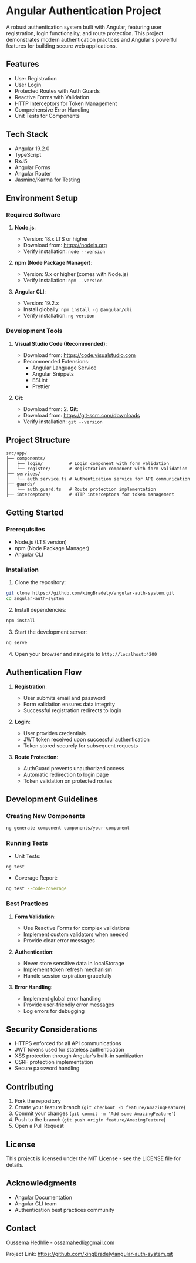 # Angular Authentication Project

A robust authentication system built with Angular, featuring user registration, login functionality, and route protection. This project demonstrates modern authentication practices and Angular's powerful features for building secure web applications.

## Features

- User Registration
- User Login
- Protected Routes with Auth Guards
- Reactive Forms with Validation
- HTTP Interceptors for Token Management
- Comprehensive Error Handling
- Unit Tests for Components

## Tech Stack

- Angular 19.2.0
- TypeScript
- RxJS
- Angular Forms
- Angular Router
- Jasmine/Karma for Testing

## Environment Setup

### Required Software

1. **Node.js**:
   - Version: 18.x LTS or higher
   - Download from: https://nodejs.org
   - Verify installation: `node --version`

2. **npm (Node Package Manager)**:
   - Version: 9.x or higher (comes with Node.js)
   - Verify installation: `npm --version`

3. **Angular CLI**:
   - Version: 19.2.x
   - Install globally: `npm install -g @angular/cli`
   - Verify installation: `ng version`

### Development Tools

1. **Visual Studio Code (Recommended)**:
   - Download from: https://code.visualstudio.com
   - Recommended Extensions:
     - Angular Language Service
     - Angular Snippets
     - ESLint
     - Prettier

2. **Git**:
   - Download from: 2. **Git**:
   - Download from: https://git-scm.com/downloads
   - Verify installation: `git --version`
## Project Structure

```
src/app/
├── components/
│   ├── login/          # Login component with form validation
│   └── register/       # Registration component with form validation
├── services/
│   └── auth.service.ts # Authentication service for API communication
├── guards/
│   └── auth.guard.ts   # Route protection implementation
├── interceptors/       # HTTP interceptors for token management
```

## Getting Started

### Prerequisites

- Node.js (LTS version)
- npm (Node Package Manager)
- Angular CLI

### Installation

1. Clone the repository:
```bash
git clone https://github.com/kingBradely/angular-auth-system.git
cd angular-auth-system
```

2. Install dependencies:
```bash
npm install
```

3. Start the development server:
```bash
ng serve
```

4. Open your browser and navigate to `http://localhost:4200`

## Authentication Flow

1. **Registration**:
   - User submits email and password
   - Form validation ensures data integrity
   - Successful registration redirects to login

2. **Login**:
   - User provides credentials
   - JWT token received upon successful authentication
   - Token stored securely for subsequent requests

3. **Route Protection**:
   - AuthGuard prevents unauthorized access
   - Automatic redirection to login page
   - Token validation on protected routes

## Development Guidelines

### Creating New Components

```bash
ng generate component components/your-component
```

### Running Tests

- Unit Tests:
```bash
ng test
```

- Coverage Report:
```bash
ng test --code-coverage
```

### Best Practices

1. **Form Validation**:
   - Use Reactive Forms for complex validations
   - Implement custom validators when needed
   - Provide clear error messages

2. **Authentication**:
   - Never store sensitive data in localStorage
   - Implement token refresh mechanism
   - Handle session expiration gracefully

3. **Error Handling**:
   - Implement global error handling
   - Provide user-friendly error messages
   - Log errors for debugging

## Security Considerations

- HTTPS enforced for all API communications
- JWT tokens used for stateless authentication
- XSS protection through Angular's built-in sanitization
- CSRF protection implementation
- Secure password handling

## Contributing

1. Fork the repository
2. Create your feature branch (`git checkout -b feature/AmazingFeature`)
3. Commit your changes (`git commit -m 'Add some AmazingFeature'`)
4. Push to the branch (`git push origin feature/AmazingFeature`)
5. Open a Pull Request

## License

This project is licensed under the MIT License - see the LICENSE file for details.

## Acknowledgments

- Angular Documentation
- Angular CLI team
- Authentication best practices community

## Contact

Oussema Hedhlie - ossamahedli@gmail.com

Project Link: https://github.com/kingBradely/angular-auth-system.git


